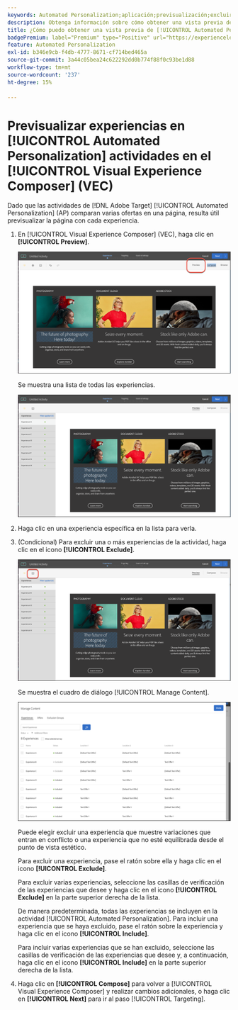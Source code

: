 ```yaml
---
keywords: Automated Personalization;aplicación;previsualización;excluir experiencia
description: Obtenga información sobre cómo obtener una vista previa de cada experiencia en una actividad de [!UICONTROL Automated Personalization] (AP) en  [!DNL Adobe Target] usando el [!UICONTROL Visual Experience Composer] (VEC).
title: ¿Cómo puedo obtener una vista previa de [!UICONTROL Automated Personalization] experiencias en el VEC?
badgePremium: label="Premium" type="Positive" url="https://experienceleague.adobe.com/docs/target/using/introduction/intro.html?lang=en#premium newtab=true" tooltip="Consulte qué se incluye en Target Premium."
feature: Automated Personalization
exl-id: b346e9cb-f4db-4777-8671-cf714bed465a
source-git-commit: 3a44c05bea24c622292dd0b774f88f0c93be1d88
workflow-type: tm+mt
source-wordcount: '237'
ht-degree: 15%

---
```


# Previsualizar experiencias en [!UICONTROL Automated Personalization] actividades en el [!UICONTROL Visual Experience Composer] (VEC)

Dado que las actividades de [!DNL Adobe Target] [!UICONTROL Automated Personalization] (AP) comparan varias ofertas en una página, resulta útil previsualizar la página con cada experiencia.

1. En [!UICONTROL Visual Experience Composer] (VEC), haga clic en **[!UICONTROL Preview]**.

   ![Icono de vista previa](/help/main/c-activities/t-automated-personalization/assets/preview.png)

   Se muestra una lista de todas las experiencias.

   ![Previsualizar experiencias](/help/main/c-activities/t-automated-personalization/assets/ap_preview-new.png)

1. Haga clic en una experiencia específica en la lista para verla.

1. (Condicional) Para excluir una o más experiencias de la actividad, haga clic en el icono **[!UICONTROL Exclude]**.

   ![Icono Excluir](/help/main/c-activities/t-automated-personalization/assets/ap_exclude-new.png)

   Se muestra el cuadro de diálogo [!UICONTROL Manage Content].

   ![Cuadro de diálogo Administrar contenido](/help/main/c-activities/t-automated-personalization/assets/preview-exclude.png)

   Puede elegir excluir una experiencia que muestre variaciones que entran en conflicto o una experiencia que no esté equilibrada desde el punto de vista estético.

   Para excluir una experiencia, pase el ratón sobre ella y haga clic en el icono **[!UICONTROL Exclude]**.

   Para excluir varias experiencias, seleccione las casillas de verificación de las experiencias que desee y haga clic en el icono **[!UICONTROL Exclude]** en la parte superior derecha de la lista.

   De manera predeterminada, todas las experiencias se incluyen en la actividad [!UICONTROL Automated Personalization]. Para incluir una experiencia que se haya excluido, pase el ratón sobre la experiencia y haga clic en el icono **[!UICONTROL Include]**.

   Para incluir varias experiencias que se han excluido, seleccione las casillas de verificación de las experiencias que desee y, a continuación, haga clic en el icono **[!UICONTROL Include]** en la parte superior derecha de la lista.

1. Haga clic en **[!UICONTROL Compose]** para volver a [!UICONTROL Visual Experience Composer] y realizar cambios adicionales, o haga clic en **[!UICONTROL Next]** para ir al paso [!UICONTROL Targeting].
